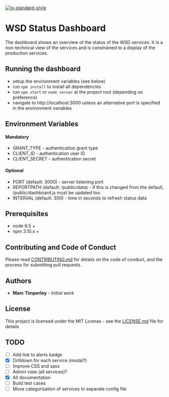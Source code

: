 [![js-standard-style](https://img.shields.io/badge/code%20style-standard-brightgreen.svg)](http://standardjs.com)
# WSD Status Dashboard

The dashboard shows an overview of the status of the WSD services. It is a non-technical view of the services and is constrained to a display of the production services.

## Running the dashboard

 - setup the environment variables (see below)
 - run `npm install` to install all dependencies
 - run `npm start` or `node server` at the project root (depending on preference)
 - navigate to http://localhost:3000 unless an alternative port is specified in the environment variables  

## Environment Variables

#### Mandatory

- GRANT_TYPE - authentication grant type
- CLIENT_ID - authentication user ID
- CLIENT_SECRET - authentication secret

#### Optional

- PORT (default: 3000) - server listening port
- REPORTPATH (default: /public/data) - if this is changed from the default, /public/dashboard.js must be updated too.
- INTERVAL (default: 300) - time in seconds to refresh status data

## Prerequisites

- node 6.5 +
- npm 3.10.x +

## Contributing and Code of Conduct

Please read [CONTRIBUTING.md](CONTRIBUTING.md) for details on the code of conduct, and the process for submitting pull requests.

## Authors

* **Marc Timperley** - *Initial work*

## License

This project is licensed under the MIT License - see the [LICENSE.md](LICENSE.md) file for details



## TODO

- [ ] Add link to alerts badge
- [x] Drilldown for each service (modal?)
- [ ] Improve CSS and sass
- [ ] Admin view (all services)?
- [X] All documentation
- [ ] Build test cases
- [ ] Move categorisation of services to separate config file